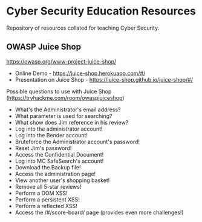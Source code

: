 # Cyber Security Education Resources

Repository of resources collated for teaching Cyber Security.

## OWASP Juice Shop
https://owasp.org/www-project-juice-shop/

* Online Demo - https://juice-shop.herokuapp.com/#/
* Presentation on Juice Shop - https://juice-shop.github.io/juice-shop/#/

Possible questions to use with Juice Shop (https://tryhackme.com/room/owaspjuiceshop)

* What's the Administrator's email address?
* What parameter is used for searching? 
* What show does Jim reference in his review? 
* Log into the administrator account!
* Log into the Bender account!
* Bruteforce the Administrator account's password!
* Reset Jim's password!
* Access the Confidential Document!
* Log into MC SafeSearch's account!
* Download the Backup file!
* Access the administration page!
* View another user's shopping basket!
* Remove all 5-star reviews!
* Perform a DOM XSS!
* Perform a persistent XSS!
* Perform a reflected XSS!
* Access the /#/score-board/ page (provides even more challenges!)
